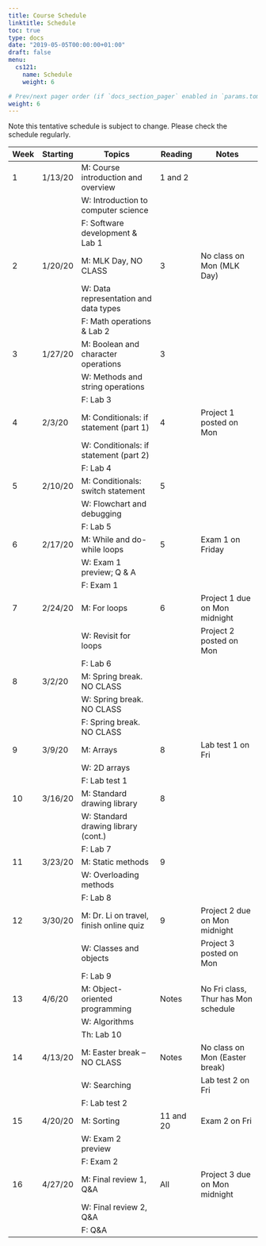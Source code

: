 ```yaml
---
title: Course Schedule
linktitle: Schedule
toc: true
type: docs
date: "2019-05-05T00:00:00+01:00"
draft: false
menu:
  cs121:
    name: Schedule
    weight: 6

# Prev/next pager order (if `docs_section_pager` enabled in `params.toml`)
weight: 6
---
```


Note this tentative schedule is subject to change. Please check the schedule regularly.

| Week | Starting | Topics                                  | Reading   | Notes                               |
|------|----------|-----------------------------------------|-----------|-------------------------------------|
| 1    | 1/13/20  | M: Course introduction and overview     | 1 and 2   |                                     |
|      |          | W: Introduction to computer science     |           |                                     |
|      |          | F: Software development & Lab 1         |           |                                     |
| 2    | 1/20/20  | M: MLK Day, NO CLASS                    | 3         | No class on Mon (MLK Day)           |
|      |          | W: Data representation and data types   |           |                                     |
|      |          | F: Math operations & Lab 2              |           |                                     |
| 3    | 1/27/20  | M: Boolean and character operations     | 3         |                                     |
|      |          | W: Methods and string operations        |           |                                     |
|      |          | F: Lab 3                                |           |                                     |
| 4    | 2/3/20   | M: Conditionals: if statement (part 1)  | 4         | Project 1 posted on Mon             |
|      |          | W: Conditionals: if statement (part 2)  |           |                                     |
|      |          | F: Lab 4                                |           |                                     |
| 5    | 2/10/20  | M: Conditionals: switch statement       | 5         |                                     |
|      |          | W: Flowchart and debugging              |           |                                     |
|      |          | F: Lab 5                                |           |                                     |
| 6    | 2/17/20  | M: While and do-while loops             | 5         | Exam 1 on Friday                    |
|      |          | W: Exam 1 preview; Q & A                |           |                                     |
|      |          | F: Exam 1                               |           |                                     |
| 7    | 2/24/20  | M: For loops                            | 6         | Project 1 due on Mon midnight       |
|      |          | W: Revisit for loops                    |           | Project 2 posted on Mon             |
|      |          | F: Lab 6                                |           |                                     |
| 8    | 3/2/20   | M: Spring break. NO CLASS               |           |                                     |
|      |          | W: Spring break. NO CLASS               |           |                                     |
|      |          | F: Spring break. NO CLASS               |           |                                     |
| 9    | 3/9/20   | M: Arrays                               | 8         | Lab test 1 on Fri                   |
|      |          | W: 2D arrays                            |           |                                     |
|      |          | F: Lab test 1                           |           |                                     |
| 10   | 3/16/20  | M: Standard drawing library             | 8         |                                     |
|      |          | W: Standard drawing library (cont.)     |           |                                     |
|      |          | F: Lab 7                                |           |                                     |
| 11   | 3/23/20  | M: Static methods                       | 9         |                                     |
|      |          | W: Overloading methods                  |           |                                     |
|      |          | F: Lab 8                                |           |                                     |
| 12   | 3/30/20  | M: Dr. Li on travel, finish online quiz | 9         | Project 2 due on Mon midnight       |
|      |          | W: Classes and objects                  |           | Project 3 posted on Mon             |
|      |          | F: Lab 9                                |           |                                     |
| 13   | 4/6/20   | M: Object-oriented programming          | Notes     | No Fri class, Thur has Mon schedule |
|      |          | W: Algorithms                           |           |                                     |
|      |          | Th: Lab 10                              |           |                                     |
| 14   | 4/13/20  | M: Easter break – NO CLASS              | Notes     | No class on Mon (Easter break)      |
|      |          | W: Searching                            |           | Lab test 2 on Fri                   |
|      |          | F: Lab test 2                           |           |                                     |
| 15   | 4/20/20  | M: Sorting                              | 11 and 20 | Exam 2 on Fri                       |
|      |          | W: Exam 2 preview                       |           |                                     |
|      |          | F: Exam 2                               |           |                                     |
| 16   | 4/27/20  | M: Final review 1, Q&A                  | All       | Project 3 due on Mon midnight       |
|      |          | W: Final review 2, Q&A                  |           |                                     |
|      |          | F: Q&A                                  |           |                                     |
